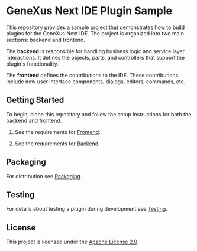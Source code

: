 # GeneXus Next IDE Plugin Sample

This repository provides a sample project that demonstrates how to build plugins for the GeneXus Next IDE. The project is organized into two main sections: backend and frontend.

The **backend** is responsible for handling business logic and service layer interactions. It defines the objects, parts, and controllers that support the plugin's functionality.

The **frontend** defines the contributions to the IDE. These contributions include new user interface components, dialogs, editors, commands, etc. 

## Getting Started

To begin, clone this repository and follow the setup instructions for both the backend and frontend.

1. See the requirements for [Frontend](./frontend/README.md).

2. See the requirements for [Backend](./backend/GXServicesSampleExtension/README.md).

## Packaging

For distribution see [Packaging](./PACKAGING.md).

## Testing

For details about testing a plugin during development see [Testing](./TESTING.md).

## License

This project is licensed under the [Apache License 2.0](./LICENSE).